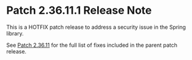 # Patch 2.36.11.1 Release Note

This is a HOTFIX patch release to address a security issue in the Spring library.

See [Patch 2.36.11](ReleaseNote-2.36.11.md) for the full list of fixes included in the parent patch release.

